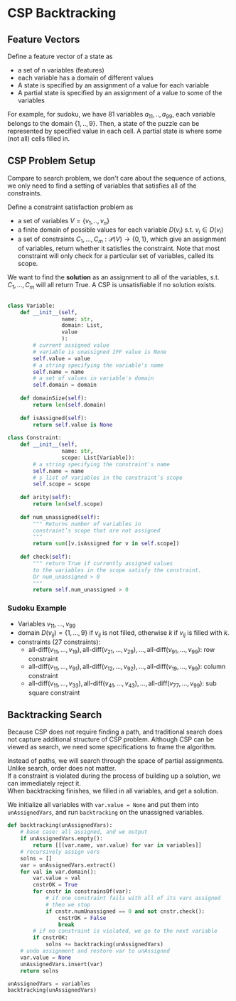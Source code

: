 # CSP Backtracking

## Feature Vectors

Define a feature vector of a state as 
- a set of n variables (features)
- each variable has a domain of different values
- A state is specified by an assignment of a value for each variable
- A partial state is specified by an assignment of a value to some of the variables

For example, for sudoku, we have 81 variables $a_{11},..,a_{99}$, each variable belongs to the domain $\{1,..,9\}$. Then, a state of the puzzle can be represented by specified value in each cell. A partial state is where some (not all) cells filled in.

## CSP Problem Setup
Compare to search problem, we don't care about the sequence of actions, we only need to find a setting of variables that satisfies all of the constraints. 

Define a constraint satisfaction problem as
 - a set of variables $V = \{v_1,.., v_n\}$
 - a finite domain of possible values for each variable $D(v_i)$ s.t. $v_i \in D(v_i)$
 - a set of constraints $C_1,...,C_m: \mathcal P(V)\rightarrow \{0, 1\}$, which give an assignment of variables, return whether it satisfies the constraint. Note that most constraint will only check for a particular set of variables, called its scope. 
 
We want to find the __solution__ as an assignment to all of the variables, s.t. $C_1,...,C_m$ will all return True. A CSP is unsatisfiable if no solution exists. 

```python

class Variable:
    def __init__(self, 
                 name: str, 
                 domain: List,
                 value
                 ):
        # current assigned value
        # variable is unassigned IFF value is None
        self.value = value 
        # a string specifying the variable's name
        self.name = name
        # a set of values in variable's domain
        self.domain = domain
    
    def domainSize(self):
        return len(self.domain)
    
    def isAssigned(self):
        return self.value is None
    
class Constraint:
    def __init__(self, 
                 name: str, 
                 scope: List[Variable]):
        # a string specifying the constraint's name
        self.name = name
        # s list of variables in the constraint’s scope
        self.scope = scope
        
    def arity(self):
        return len(self.scope)
    
    def num_unassigned(self):
        """ Returns number of variables in 
        constraint’s scope that are not assigned
        """
        return sum([v.isAssigned for v in self.scope])
        
    def check(self):
        """ return True if currently assigned values 
        to the variables in the scope satisfy the constraint.
        Or num_unassigned > 0
        """
        return self.num_unassigned > 0
```

### Sudoku Example
 - Variables $v_{11}, ..., v_{99}$  
 - domain $D(v_{ij}) = \{1,...,9\}$ if $v_{ij}$ is not filled, otherwise $k$ if $v_{ij}$ is filled with $k$. 
 - constraints (27 constraints):
     - $\text{all-diff}(v_{11}, ..., v_{19}), \text{all-diff}(v_{21}, ..., v_{29}), ..., \text{all-diff}(v_{91}, ..., v_{99})$: row constraint
     - $\text{all-diff}(v_{11}, ..., v_{91}), \text{all-diff}(v_{12}, ..., v_{92}), ..., \text{all-diff}(v_{19}, ..., v_{99})$: column constraint
     - $\text{all-diff}(v_{11}, ..., v_{33}), \text{all-diff}(v_{41}, ..., v_{43}), ..., \text{all-diff}(v_{77}, ..., v_{99})$: sub square constraint

## Backtracking Search

Because CSP does not require finding a path, and traditional search does not capture additional structure of CSP problem. Although CSP can be viewed as search, we need some specifications to frame the algorithm. 

Instead of paths, we will search through the space of partial assignments.  
Unlike search, order does not matter.  
If a constraint is violated during the process of building up a solution, we can immediately reject it.  
When backtracking finishes, we filled in all variables, and get a solution. 

We initialize all variables with `var.value = None` and put them into `unAssignedVars`, and run `backtracking` on the unassigned variables. 

```python
def backtracking(unAssignedVars):
    # base case: all assigned, and we output
    if unAssignedVars.empty():
        return [[(var.name, var.value) for var in variables]]
    # recursively assign vars 
    solns = []
    var = unAssignedVars.extract()
    for val in var.domain():
        var.value = val
        cnstrOK = True
        for cnstr in constrainsOf(var):
            # if one constraint fails with all of its vars assigned
            # then we stop
            if cnstr.numUnassigned == 0 and not cnstr.check():
                cnstrOK = False
                break
        # if no constraint is violated, we go to the next variable
        if cnstrOK:
            solns += backtracking(unAssignedVars)
    # undo assignment and restore var to unAssigned
    var.value = None
    unAssignedVars.insert(var)
    return solns

unAssignedVars = variables
backtracking(unAssignedVars)
```
